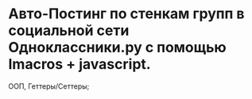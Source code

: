 <h1>Авто-Постинг по стенкам групп в социальной сети Одноклассники.ру с помощью Imacros + javascript.</h1>


ООП, Геттеры/Сеттеры;